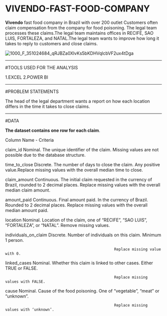 # VIVENDO-FAST-FOOD-COMPANY

**Vivendo** fast food company in Brazil with over 200 outlet 
Customers often claim compensation from the company for food poisoning. The legal team processes these claims.The legal team maintains offices in RECIFE, SAO LUIS, FORTALEZA, and NATAL.The legal team wants to improve how long it takes to reply to customers and close claims.


![1000_F_351024684_qRJBZa0XlvKs5bKDHVqlcbVF2ux4tDga](https://user-images.githubusercontent.com/68438893/233087861-39c7b6b9-bf57-4e6d-aaf2-33b4a11c8d66.jpg)


-------------------------------------------------------------------------------------------------------------------------------------------------------------------------

#TOOLS USED FOR THE ANALYSIS 

1.EXCEL
2.POWER BI

-------------------------------------------------------------------------------------------------------------------------------------------------------------------------

#PROBLEM STATEMENTS

The head of the legal department wants a report on how each location differs in the time it
takes to close claims.

-------------------------------------------------------------------------------------------------------------------------------------------------------------------------

#DATA

**The dataset contains one row for each claim**.

Column Name                       -                      Criteria

claim_id                                               Nominal. The unique identifier of the claim.
                                                      Missing values are not possible due to the database structure.
                                                      
                                                      
time_to_close                                         Discrete. The number of days to close the claim. Any positive
                                                      value.Replace missing values with the overall median time to close.
                                                      
                                                      
                                                      
claim_amount                                          Continuous. The initial claim requested in the currency of Brazil,
                                                      rounded to 2 decimal places.
                                                      Replace missing values with the overall median claim amount.




amount_paid                                          Continuous. Final amount paid. In the currency of Brazil. Rounded
                                                     to 2 decimal places.
                                                     Replace missing values with the overall median amount paid.



location                                             Nominal. Location of the claim, one of “RECIFE”, “SAO LUIS”,
                                                     “FORTALEZA”, or “NATAL”.
                                                     Remove missing values.
                                                     
                                                     
                                                     
                                                    

 individuals_on_claim                                Discrete. Number of individuals on this claim. Minimum 1 person.

                                                     Replace missing value with 0.
                                                     
                                                     
                                                     
 linked_cases                                        Nominal. Whether this claim is linked to other cases. Either TRUE or FALSE.
                                                     
                                                     Replace missing values with FALSE. 


cause                                                Nominal. Cause of the food poisoning. One of “vegetable”, “meat” or “unknown”.
                                                     
                                                     Replace missing values with ‘unknown’.



                                                     
                                                     
                                                     
                                                     
                                                     
                                                     
                                                     
                                                     
                                                     
                                                     
                                                     
                                                     
                                                     













                                                      
                                                      
                                                      
                                                      
                                                      
                                                      
                                                      
                                                      
                                                      
                                                      
                                                      
                                                      
                                                      
                                                        
                                                        











